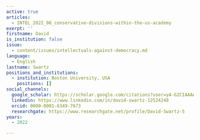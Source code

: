 ```yaml
---
active: true
articles:
  - INTEL_2022_08_conservative-divisions-within-the-us-academy
exerpt: ''
firstname: David
is_institution: false
issue:
  - content/issues/intellectuals-against-democracy.md
language:
  - English
lastname: Swartz
positions_and_institutions:
  - institution: Boston University, USA
    positions: []
social_channels:
  google_scholar: https://scholar.google.com/citations?user=yA-G2CIAAAAJ&hl=en
  linkedin: https://www.linkedin.com/in/david-swartz-12524248
  orcid: 0000-0001-6349-7673
  researchgate: https://www.researchgate.net/profile/David-Swartz-5
years:
  - 2022

---
```

